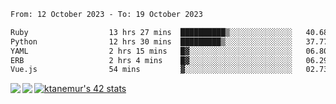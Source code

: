 <!--START_SECTION:waka-->

```txt
From: 12 October 2023 - To: 19 October 2023

Ruby                  13 hrs 27 mins  ██████████▒░░░░░░░░░░░░░░   40.68 %
Python                12 hrs 30 mins  █████████▒░░░░░░░░░░░░░░░   37.77 %
YAML                  2 hrs 15 mins   █▓░░░░░░░░░░░░░░░░░░░░░░░   06.80 %
ERB                   2 hrs 4 mins    █▓░░░░░░░░░░░░░░░░░░░░░░░   06.29 %
Vue.js                54 mins         ▓░░░░░░░░░░░░░░░░░░░░░░░░   02.73 %
```

<!--END_SECTION:waka-->
<a href="https://github.com/anuraghazra/github-readme-stats">
  <img align="left" src="https://github-readme-stats.vercel.app/api?username=Tanesan&count_private=true&show_icons=true" />
<img align="left" src="https://github-readme-stats.vercel.app/api/top-langs/?username=Tanesan" />
</a>

[![ktanemur's 42 stats](https://badge42.vercel.app/api/v2/cl1wslf6s002109l771rng2w8/stats?cursusId=21&coalitionId=62)](https://github.com/JaeSeoKim/badge42)

